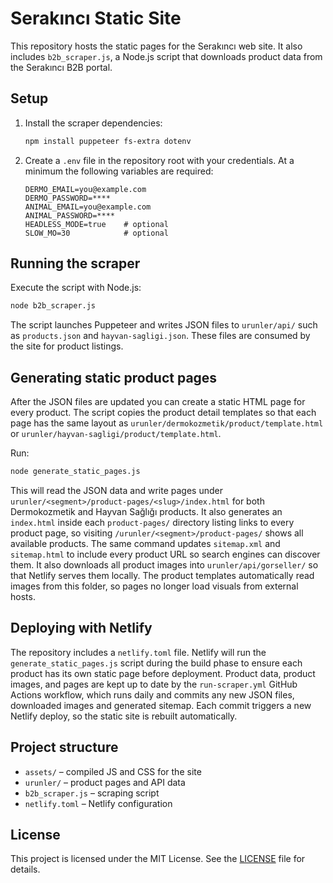 # Serakıncı Static Site

This repository hosts the static pages for the Serakıncı web site. It also includes
`b2b_scraper.js`, a Node.js script that downloads product data from the
Serakıncı B2B portal.

## Setup

1. Install the scraper dependencies:
   ```bash
   npm install puppeteer fs-extra dotenv
   ```
2. Create a `.env` file in the repository root with your credentials. At a
minimum the following variables are required:
   ```
   DERMO_EMAIL=you@example.com
   DERMO_PASSWORD=****
   ANIMAL_EMAIL=you@example.com
   ANIMAL_PASSWORD=****
   HEADLESS_MODE=true    # optional
   SLOW_MO=30            # optional
   ```

## Running the scraper

Execute the script with Node.js:

```bash
node b2b_scraper.js
```

The script launches Puppeteer and writes JSON files to `urunler/api/` such as
`products.json` and `hayvan-sagligi.json`. These files are consumed by the site
for product listings.

## Generating static product pages

After the JSON files are updated you can create a static HTML page for every
product. The script copies the product detail templates so that each page has
the same layout as `urunler/dermokozmetik/product/template.html` or
`urunler/hayvan-sagligi/product/template.html`.

Run:

```bash
node generate_static_pages.js
```

This will read the JSON data and write pages under
`urunler/<segment>/product-pages/<slug>/index.html` for both Dermokozmetik and
Hayvan Sağlığı products. It also generates an `index.html` inside each
`product-pages/` directory listing links to every product page, so visiting
`/urunler/<segment>/product-pages/` shows all available products.
The same command updates `sitemap.xml` and `sitemap.html` to include every
product URL so search engines can discover them. It also downloads all product
images into `urunler/api/gorseller/` so that Netlify serves them locally.
The product templates automatically read images from this folder, so pages no
longer load visuals from external hosts.

## Deploying with Netlify

The repository includes a `netlify.toml` file. Netlify will run the
`generate_static_pages.js` script during the build phase to ensure each product
has its own static page before deployment. Product data, product images, and
pages are kept up to date by the `run-scraper.yml` GitHub Actions workflow,
which runs daily and commits any new JSON files, downloaded images and
generated sitemap. Each commit triggers a new Netlify deploy, so the static site
is rebuilt automatically.

## Project structure

- `assets/` – compiled JS and CSS for the site
- `urunler/` – product pages and API data
- `b2b_scraper.js` – scraping script
- `netlify.toml` – Netlify configuration

## License

This project is licensed under the MIT License. See the [LICENSE](LICENSE)
file for details.
